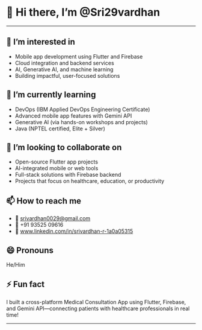 # 👋 Hi there, I’m @Sri29vardhan

---

## 👀 I’m interested in
- Mobile app development using Flutter and Firebase  
- Cloud integration and backend services  
- AI, Generative AI, and machine learning  
- Building impactful, user-focused solutions

## 🌱 I’m currently learning
- DevOps (IBM Applied DevOps Engineering Certificate)  
- Advanced mobile app features with Gemini API  
- Generative AI (via hands-on workshops and projects)  
- Java (NPTEL certified, Elite + Silver)

## 💞️ I’m looking to collaborate on
- Open-source Flutter app projects  
- AI-integrated mobile or web tools  
- Full-stack solutions with Firebase backend  
- Projects that focus on healthcare, education, or productivity

## 📫 How to reach me
- 📧 srivardhan0029@gmail.com  
- 📱 +91 93525 09616  
- 💼 www.linkedin.com/in/srivardhan-r-1a0a05315

## 😄 Pronouns
He/Him

## ⚡ Fun fact
I built a cross-platform Medical Consultation App using Flutter, Firebase, and Gemini API—connecting patients with healthcare professionals in real time!

---

<!---
Sri29vardhan/Sri29vardhan is a ✨ special ✨ repository because its `README.md` (this file) appears on your GitHub profile.
You can click the Preview link to take a look at your changes.
--->
